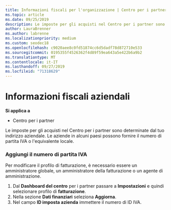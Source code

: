 ```yaml
---
title: Informazioni fiscali per l'organizzazione | Centro per i partner
ms.topic: article
ms.date: 09/25/2019
description: Le imposte per gli acquisti nel Centro per i partner sono determinate dal tuo indirizzo aziendale. Le aziende in alcuni paesi possono fornire il numero di partita IVA o l'equivalente locale.
author: LauraBrenner
ms.author: labrenne
ms.localizationpriority: medium
ms.custom: seodec18
ms.openlocfilehash: c9020aee8c0fd51874cc6d5dadf78d872710e533
ms.sourcegitcommit: 0195355f4526362f4d89f59ea643a5e422b6a9b2
ms.translationtype: MT
ms.contentlocale: it-IT
ms.lasthandoff: 09/27/2019
ms.locfileid: "71318629"
---
```

# <a name="company-tax-information"></a>Informazioni fiscali aziendali

**Si applica a**

-  Centro per i partner

Le imposte per gli acquisti nel Centro per i partner sono determinate dal tuo indirizzo aziendale. Le aziende in alcuni paesi possono fornire il numero di partita IVA o l'equivalente locale.

### <a name="add-your-vat-id"></a>Aggiungi il numero di partita IVA

Per modificare il profilo di fatturazione, è necessario essere un amministratore globale, un amministratore della fatturazione o un agente di amministrazione.

1.  Dal **Dashboard del centro** per i partner passare a **Impostazioni** e quindi selezionare profilo di **fatturazione**.
2.  Nella sezione **Dati finanziari** seleziona **Aggiorna**.
3.  Nel campo **ID imposta azienda** immettere il numero di ID IVA.



 



